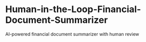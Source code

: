 # Human-in-the-Loop-Financial-Document-Summarizer
AI-powered financial document summarizer with human review
